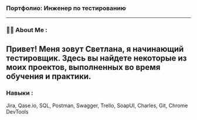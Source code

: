 ### Портфолио: Инженер по тестированию 
---
### :woman_technologist: About Me :
Привет! Меня зовут Светлана, я начинающий тестировщик. Здесь вы найдете некоторые из моих проектов, выполненных во время обучения и практики.
---
### Навыки :
Jira, Qase.io, SQL, Postman, Swagger, Trello,
SoapUI,  Charles, Git, Chrome DevTools
